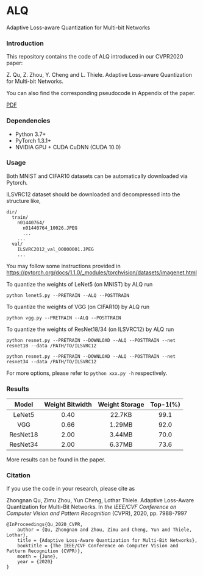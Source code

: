 # ALQ

Adaptive Loss-aware Quantization for Multi-bit Networks

### Introduction
This repository contains the code of ALQ introduced in our CVPR2020 paper:

Z. Qu, Z. Zhou, Y. Cheng and L. Thiele. Adaptive Loss-aware Quantization for Multi-bit Networks.  

You can also find the corresponding pseudocode in Appendix of the paper.

[PDF](https://openaccess.thecvf.com/content_CVPR_2020/papers/Qu_Adaptive_Loss-Aware_Quantization_for_Multi-Bit_Networks_CVPR_2020_paper.pdf)

### Dependencies

+ Python 3.7+
+ PyTorch 1.3.1+
+ NVIDIA GPU + CUDA CuDNN (CUDA 10.0)

### Usage

Both MNIST and CIFAR10 datasets can be automatically downloaded via Pytorch.

ILSVRC12 dataset should be downloaded and decompressed into the structure like,

    dir/
      train/
        n01440764/
          n01440764_10026.JPEG
          ...
        ...
      val/
        ILSVRC2012_val_00000001.JPEG
        ...
You may follow some instructions provided in https://pytorch.org/docs/1.1.0/_modules/torchvision/datasets/imagenet.html

To quantize the weights of LeNet5 (on MNIST) by ALQ run

    python lenet5.py --PRETRAIN --ALQ --POSTTRAIN  

To quantize the weights of VGG (on CIFAR10) by ALQ run

    python vgg.py --PRETRAIN --ALQ --POSTTRAIN  

To quantize the weights of ResNet18/34 (on ILSVRC12) by ALQ run

    python resnet.py --PRETRAIN --DOWNLOAD --ALQ --POSTTRAIN --net resnet18 --data /PATH/TO/ILSVRC12
    
    python resnet.py --PRETRAIN --DOWNLOAD --ALQ --POSTTRAIN --net resnet34 --data /PATH/TO/ILSVRC12
    
    
For more options, please refer to `python xxx.py -h` respectively.

### Results

Model|Weight Bitwidth|Weight Storage|Top-1(%)
:---:|:---:|:---:|:---:
LeNet5|0.40|22.7KB|99.1
VGG|0.66|1.29MB|92.0
ResNet18|2.00|3.44MB|70.0
ResNet34|2.00|6.37MB|73.6


More results can be found in the paper.

### Citation
If you use the code in your research, please cite as

Zhongnan Qu, Zimu Zhou, Yun Cheng, Lothar Thiele. Adaptive Loss-Aware Quantization for Multi-Bit Networks. In *the IEEE/CVF Conference on Computer Vision and Pattern Recognition* (CVPR), 2020, pp. 7988-7997

    @InProceedings{Qu_2020_CVPR,
        author = {Qu, Zhongnan and Zhou, Zimu and Cheng, Yun and Thiele, Lothar},
        title = {Adaptive Loss-Aware Quantization for Multi-Bit Networks},
        booktitle = {The IEEE/CVF Conference on Computer Vision and Pattern Recognition (CVPR)},
        month = {June},
        year = {2020}
    }

